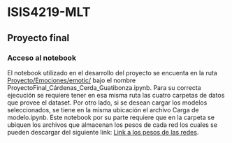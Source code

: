 # ISIS4219-MLT

## Proyecto final

### Acceso al notebook
El notebook utilizado en el desarrollo del proyecto se encuenta en la ruta [Proyecto/Emociones/emotic/](https://github.com/DanielGuatibonza/ISIS4219-MLT/tree/main/Proyecto/Emociones/emotic) bajo el nombre ProyectoFinal_Cárdenas_Cerda_Guatibonza.ipynb. Para su correcta ejecución se requiere tener en esa misma ruta las cuatro carpetas de datos que provee el dataset. Por otro lado, si se desean cargar los modelos seleccionados, se tiene en la misma ubicación el archivo Carga de modelo.ipynb. Este notebook por su parte requiere que en la carpeta se ubiquen los archivos que almacenan los pesos de cada red los cuales se pueden descargar del siguiente link:
[Link a los pesos de las redes](https://uniandes-my.sharepoint.com/:f:/g/personal/dm_guatibonza_uniandes_edu_co/EtiVRWm95bNMheYXBM2p3o4BQiu2U5yt64dyyN-RduRh9g?e=CcAd8g).
